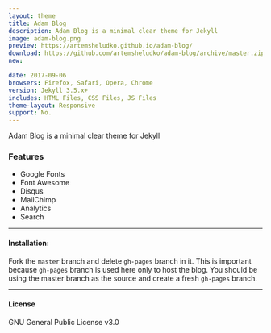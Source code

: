```yaml
---
layout: theme
title: Adam Blog
description: Adam Blog is a minimal clear theme for Jekyll
image: adam-blog.png
preview: https://artemsheludko.github.io/adam-blog/
download: https://github.com/artemsheludko/adam-blog/archive/master.zip
new:

date: 2017-09-06
browsers: Firefox, Safari, Opera, Chrome
version: Jekyll 3.5.x+
includes: HTML Files, CSS Files, JS Files
theme-layout: Responsive
support: No.
---
```

Adam Blog is a minimal clear theme for Jekyll

### Features

* Google Fonts
* Font Awesome
* Disqus
* MailChimp
* Analytics
* Search

* * *

#### Installation:

Fork the ``master`` branch and delete ``gh-pages`` branch in it. This is important because ``gh-pages`` branch is used here only to host the blog. You should be using the master branch as the source and create a fresh ``gh-pages`` branch.

* * *

#### License

GNU General Public License v3.0